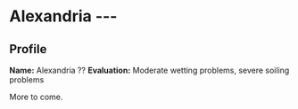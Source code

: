 <!-- TITLE: Alexandria -->
<!-- SUBTITLE: A quick summary of Alexandria -->

# Alexandria ---
## Profile
**Name:** Alexandria ??
**Evaluation:** Moderate wetting problems, severe soiling problems

More to come.